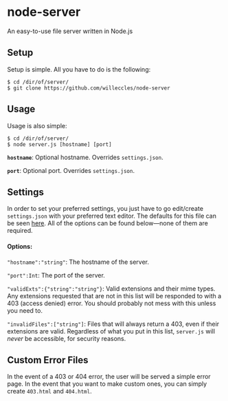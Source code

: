 # node-server
An easy-to-use file server written in Node.js

## Setup
Setup is simple. All you have to do is the following:

```
$ cd /dir/of/server/
$ git clone https://github.com/willeccles/node-server
```

## Usage
Usage is also simple:

```
$ cd /dir/of/server/
$ node server.js [hostname] [port]
```

**`hostname`**: Optional hostname. Overrides `settings.json`.

**`port`**: Optional port. Overrides `settings.json`.

## Settings
In order to set your preferred settings, you just have to go edit/create `settings.json` with your preferred text editor. The defaults for this file can be seen [here](/settings.json). All of the options can be found below—none of them are required.

#### Options:
`"hostname":"string"`: The hostname of the server.

`"port":Int`: The port of the server.

`"validExts":{"string":"string"}`: Valid extensions and their mime types. Any extensions requested that are not in this list will be responded to with a 403 (access denied) error. You should probably not mess with this unless you need to.

`"invalidFiles":["string"]`: Files that will always return a 403, even if their extensions are valid. Regardless of what you put in this list, `server.js` will *never* be accessible, for security reasons.

## Custom Error Files
In the event of a 403 or 404 error, the user will be served a simple error page. In the event that you want to make custom ones, you can simply create `403.html` and `404.html`.